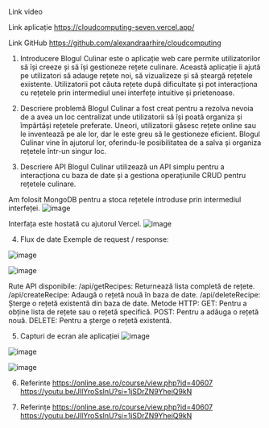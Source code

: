 Link video 

Link aplicație https://cloudcomputing-seven.vercel.app/

Link GitHub https://github.com/alexandraarhire/cloudcomputing


1.	Introducere
Blogul Culinar este o aplicație web care permite utilizatorilor să își creeze și să își gestioneze rețete culinare.
Această aplicație îi ajută pe utilizatori să adauge rețete noi, să vizualizeze și să șteargă rețetele existente.
Utilizatorii pot căuta rețete după dificultate și pot interacționa cu rețetele prin intermediul unei interfețe intuitive și prietenoase.

2.	Descriere problemă
Blogul Culinar a fost creat pentru a rezolva nevoia de a avea un loc centralizat unde utilizatorii să își poată organiza și împărtăși rețetele preferate.
Uneori, utilizatorii găsesc rețete online sau le inventează pe ale lor, dar le este greu să le gestioneze eficient. Blogul Culinar vine în ajutorul lor, oferindu-le posibilitatea de a salva
și organiza rețetele într-un singur loc.

3.	Descriere API
Blogul Culinar utilizează un API simplu pentru a interacționa cu baza de date și a gestiona operațiunile CRUD pentru rețetele culinare.

Am folosit MongoDB pentru a stoca rețetele introduse prin intermediul interfeței. 
 ![image](https://github.com/alexandraarhire/cloudcomputing/assets/107870741/201838ec-6fb5-4308-850d-ca49db631672)


Interfața este hostată cu ajutorul Vercel.
 ![image](https://github.com/alexandraarhire/cloudcomputing/assets/107870741/eb3ce1e5-1c03-48db-bf96-d163552fc3da)

4.	Flux de date
Exemple de request / response:

![image](https://github.com/alexandraarhire/cloudcomputing/assets/107870741/c1c96796-61ce-4b08-a685-b39edb672b70)

![image](https://github.com/alexandraarhire/cloudcomputing/assets/107870741/0806fef0-1600-46ef-804f-c00eb6f7e560)

Rute API disponibile:
/api/getRecipes: Returnează lista completă de rețete.
/api/createRecipe: Adaugă o rețetă nouă în baza de date.
/api/deleteRecipe: Șterge o rețetă existentă din baza de date.
Metode HTTP:
GET: Pentru a obține lista de rețete sau o rețetă specifică.
POST: Pentru a adăuga o rețetă nouă.
DELETE: Pentru a șterge o rețetă existentă.

5.	Capturi de ecran ale aplicației
![image](https://github.com/alexandraarhire/cloudcomputing/assets/107870741/fd69c498-3b67-496f-82bd-fa4540245c05)

![image](https://github.com/alexandraarhire/cloudcomputing/assets/107870741/1eaea800-57e6-4bd4-9f2c-9950d2742ae8)

![image](https://github.com/alexandraarhire/cloudcomputing/assets/107870741/f2b6947f-127d-48fd-a078-bfecb6744191)

6. Referinte
https://online.ase.ro/course/view.php?id=40607
https://youtu.be/JIlYroSsInU?si=1jSDrZN9YheiQ9kN


 

 

 

6.	Referințe
https://online.ase.ro/course/view.php?id=40607
https://youtu.be/JIlYroSsInU?si=1jSDrZN9YheiQ9kN

